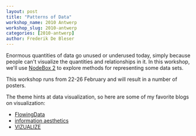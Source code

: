 ```yaml
---
layout: post
title: "Patterns of Data"
workshop_name: 2010 Antwerp
workshop_slug: 2010-antwerp
categories: [2010-antwerp]
author: Frederik De Bleser
---
```

Enormous quantities of data go unused or underused today, simply because people can't visualize the quantities and relationships in it. In this workshop, we'll use <a href="http://beta.nodebox.net/">NodeBox 2</a> to explore methods for representing some data sets.

This workshop runs from 22-26 February and will result in a number of posters.

The theme hints at data visualization, so here are some of my favorite blogs on visualization:
<ul>
	<li><a href="http://flowingdata.com/">FlowingData</a></li>
	<li><a href="http://infosthetics.com/">information aesthetics</a></li>
	<li><a href="http://vizualize.tumblr.com/">VIZUALIZE</a></li>
</ul>
